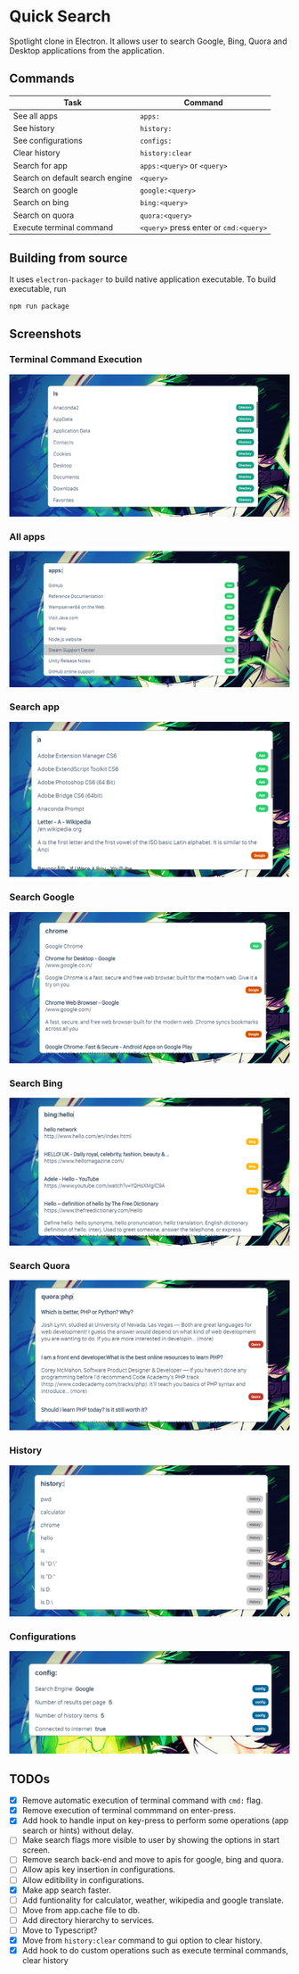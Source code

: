 # Quick Search
Spotlight clone in Electron. It allows user to search Google, Bing, Quora and Desktop applications from the application.

## Commands
| Task | Command |
| --- | --- |
| See all apps | `apps:` |
| See history | `history:` |
| See configurations | `configs:` |
| Clear history | `history:clear` |
| Search for app | `apps:<query>` or `<query>` |
| Search on default search engine | `<query>` |
| Search on google | `google:<query>` |
| Search on bing | `bing:<query>` |
| Search on quora | `quora:<query>` |
| Execute terminal command | `<query>` press enter or `cmd:<query>` |

## Building from source
It uses `electron-packager` to build native application executable. To build executable, run
```s
npm run package
```

## Screenshots
### Terminal Command Execution
![Terminal Command](https://raw.githubusercontent.com/riteshkukreja/quick-search/master/screenshots/terminal.png)

### All apps
![Terminal Command](https://raw.githubusercontent.com/riteshkukreja/quick-search/master/screenshots/all_apps.png)

### Search app
![Terminal Command](https://raw.githubusercontent.com/riteshkukreja/quick-search/master/screenshots/search_app.png)

### Search Google
![Terminal Command](https://raw.githubusercontent.com/riteshkukreja/quick-search/master/screenshots/search_google.png)

### Search Bing
![Terminal Command](https://raw.githubusercontent.com/riteshkukreja/quick-search/master/screenshots/search_bing.png)

### Search Quora
![Terminal Command](https://raw.githubusercontent.com/riteshkukreja/quick-search/master/screenshots/search_quora.png)

### History
![Terminal Command](https://raw.githubusercontent.com/riteshkukreja/quick-search/master/screenshots/history.png)

### Configurations
![Terminal Command](https://raw.githubusercontent.com/riteshkukreja/quick-search/master/screenshots/config.png)

## TODOs
-   [x] Remove automatic execution of terminal command with `cmd:` flag.
-   [x] Remove execution of terminal commmand on enter-press.
-   [x] Add hook to handle input on key-press to perform some operations (app search or hints) without delay.
-   [ ] Make search flags more visible to user by showing the options in start screen.
-   [ ] Remove search back-end and move to apis for google, bing and quora.
-   [ ] Allow apis key insertion in configurations.
-   [ ] Allow editibility in configurations.
-   [x] Make app search faster.
-   [ ] Add funtionality for calculator, weather, wikipedia and google translate.
-   [ ] Move from app.cache file to db.
-   [ ] Add directory hierarchy to services.
-   [ ] Move to Typescript?
-   [x] Move from `history:clear` command to gui option to clear history.
-   [x] Add hook to do custom operations such as execute terminal commands, clear history
